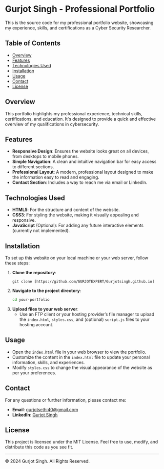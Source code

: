 # Gurjot Singh - Professional Portfolio

This is the source code for my professional portfolio website, showcasing my experience, skills, and certifications as a Cyber Security Researcher.

## Table of Contents
- [Overview](#overview)
- [Features](#features)
- [Technologies Used](#technologies-used)
- [Installation](#installation)
- [Usage](#usage)
- [Contact](#contact)
- [License](#license)

## Overview
This portfolio highlights my professional experience, technical skills, certifications, and education. It's designed to provide a quick and effective overview of my qualifications in cybersecurity.

## Features
- **Responsive Design**: Ensures the website looks great on all devices, from desktops to mobile phones.
- **Simple Navigation**: A clean and intuitive navigation bar for easy access to different sections.
- **Professional Layout**: A modern, professional layout designed to make the information easy to read and engaging.
- **Contact Section**: Includes a way to reach me via email or LinkedIn.

## Technologies Used
- **HTML5**: For the structure and content of the website.
- **CSS3**: For styling the website, making it visually appealing and responsive.
- **JavaScript** (Optional): For adding any future interactive elements (currently not implemented).

## Installation
To set up this website on your local machine or your web server, follow these steps:

1. **Clone the repository**:
    ```
    git clone [https://github.com/GURJOTEXPERT/Gurjotsingh.github.io]
    ```
2. **Navigate to the project directory**:
    ```bash
    cd your-portfolio
    ```
3. **Upload files to your web server**:
    - Use an FTP client or your hosting provider’s file manager to upload the `index.html`, `styles.css`, and (optional) `script.js` files to your hosting account.

## Usage
- Open the `index.html` file in your web browser to view the portfolio.
- Customize the content in the `index.html` file to update your personal information, skills, and experiences.
- Modify `styles.css` to change the visual appearance of the website as per your preferences.

## Contact
For any questions or further information, please contact me:

- **Email**: [gurjotsethi40@gmail.com](mailto:gurjotsethi40@gmail.com)
- **LinkedIn**: [Gurjot Singh](https://www.linkedin.com/in/gurjot-singh-8198b3220)

## License
This project is licensed under the MIT License. Feel free to use, modify, and distribute this code as you see fit.

---

&copy; 2024 Gurjot Singh. All Rights Reserved.
